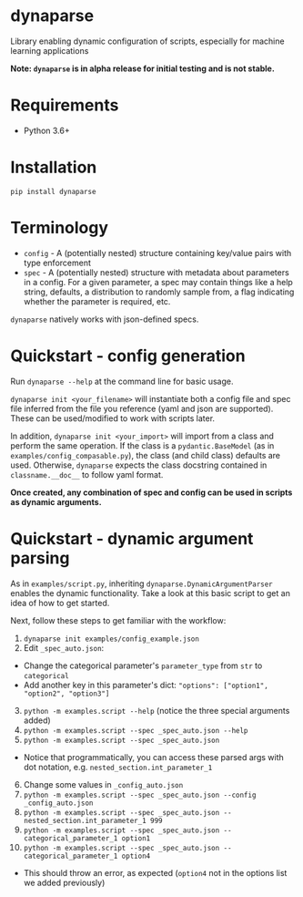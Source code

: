 # dynaparse

Library enabling dynamic configuration of scripts, especially for machine learning applications

**Note: `dynaparse` is in alpha release for initial testing and is not stable.**

# Requirements

- Python 3.6+

# Installation

```
pip install dynaparse
```

# Terminology

- `config` - A (potentially nested) structure containing key/value pairs with type enforcement
- `spec` - A (potentially nested) structure with metadata about parameters in a config. For a given parameter, a spec may contain things like a help string, defaults, a distribution to randomly sample from, a flag indicating whether the parameter is required, etc.

`dynaparse` natively works with json-defined specs.

# Quickstart - config generation

Run `dynaparse --help` at the command line for basic usage.

`dynaparse init <your_filename>` will instantiate both a config file and spec file inferred from the file you reference (yaml and json are supported). These can be used/modified to work with scripts later.

In addition, `dynaparse init <your_import>` will import from a class and perform the same operation. If the class is a `pydantic.BaseModel` (as in `examples/config_compasable.py`), the class (and child class) defaults are used. Otherwise, `dynaparse` expects the class docstring contained in `classname.__doc__` to follow yaml format.

**Once created, any combination of spec and config can be used in scripts as dynamic arguments.**

# Quickstart - dynamic argument parsing

As in `examples/script.py`, inheriting `dynaparse.DynamicArgumentParser` enables the dynamic functionality. Take a look at this basic script to get an idea of how to get started.

Next, follow these steps to get familiar with the workflow:

1. `dynaparse init examples/config_example.json`
2. Edit `_spec_auto.json`:

- Change the categorical parameter's `parameter_type` from `str` to `categorical`
- Add another key in this parameter's dict: `"options": ["option1", "option2", "option3"]`

3. `python -m examples.script --help` (notice the three special arguments added)
4. `python -m examples.script --spec _spec_auto.json --help`
5. `python -m examples.script --spec _spec_auto.json`

- Notice that programmatically, you can access these parsed args with dot notation, e.g. `nested_section.int_parameter_1`

6. Change some values in `_config_auto.json`
7. `python -m examples.script --spec _spec_auto.json --config _config_auto.json`
8. `python -m examples.script --spec _spec_auto.json --nested_section.int_parameter_1 999`
9. `python -m examples.script --spec _spec_auto.json --categorical_parameter_1 option1`
10. `python -m examples.script --spec _spec_auto.json --categorical_parameter_1 option4`

- This should throw an error, as expected (`option4` not in the options list we added previously)
